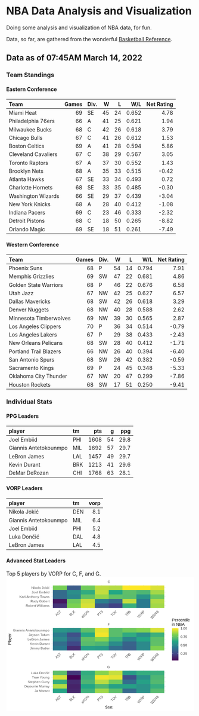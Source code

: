 # NBA Data Analysis and Visualization

Doing some analysis and visualization of NBA data, for fun.

Data, so far, are gathered from the wonderful [Basketball
Reference](https://www.basketball-reference.com/).

## Data as of 07:45AM March 14, 2022

### Team Standings

#### Eastern Conference

| Team                | Games | Div. |  W |  L |   W/L | Net Rating |
| :------------------ | ----: | :--- | -: | -: | ----: | ---------: |
| Miami Heat          |    69 | SE   | 45 | 24 | 0.652 |       4.78 |
| Philadelphia 76ers  |    66 | A    | 41 | 25 | 0.621 |       1.94 |
| Milwaukee Bucks     |    68 | C    | 42 | 26 | 0.618 |       3.79 |
| Chicago Bulls       |    67 | C    | 41 | 26 | 0.612 |       1.53 |
| Boston Celtics      |    69 | A    | 41 | 28 | 0.594 |       5.86 |
| Cleveland Cavaliers |    67 | C    | 38 | 29 | 0.567 |       3.05 |
| Toronto Raptors     |    67 | A    | 37 | 30 | 0.552 |       1.43 |
| Brooklyn Nets       |    68 | A    | 35 | 33 | 0.515 |     \-0.42 |
| Atlanta Hawks       |    67 | SE   | 33 | 34 | 0.493 |       0.72 |
| Charlotte Hornets   |    68 | SE   | 33 | 35 | 0.485 |     \-0.30 |
| Washington Wizards  |    66 | SE   | 29 | 37 | 0.439 |     \-3.04 |
| New York Knicks     |    68 | A    | 28 | 40 | 0.412 |     \-1.08 |
| Indiana Pacers      |    69 | C    | 23 | 46 | 0.333 |     \-2.32 |
| Detroit Pistons     |    68 | C    | 18 | 50 | 0.265 |     \-8.82 |
| Orlando Magic       |    69 | SE   | 18 | 51 | 0.261 |     \-7.49 |

#### Western Conference

| Team                   | Games | Div. |  W |  L |   W/L | Net Rating |
| :--------------------- | ----: | :--- | -: | -: | ----: | ---------: |
| Phoenix Suns           |    68 | P    | 54 | 14 | 0.794 |       7.91 |
| Memphis Grizzlies      |    69 | SW   | 47 | 22 | 0.681 |       4.86 |
| Golden State Warriors  |    68 | P    | 46 | 22 | 0.676 |       6.58 |
| Utah Jazz              |    67 | NW   | 42 | 25 | 0.627 |       6.57 |
| Dallas Mavericks       |    68 | SW   | 42 | 26 | 0.618 |       3.29 |
| Denver Nuggets         |    68 | NW   | 40 | 28 | 0.588 |       2.62 |
| Minnesota Timberwolves |    69 | NW   | 39 | 30 | 0.565 |       2.87 |
| Los Angeles Clippers   |    70 | P    | 36 | 34 | 0.514 |     \-0.79 |
| Los Angeles Lakers     |    67 | P    | 29 | 38 | 0.433 |     \-2.43 |
| New Orleans Pelicans   |    68 | SW   | 28 | 40 | 0.412 |     \-1.71 |
| Portland Trail Blazers |    66 | NW   | 26 | 40 | 0.394 |     \-6.40 |
| San Antonio Spurs      |    68 | SW   | 26 | 42 | 0.382 |     \-0.59 |
| Sacramento Kings       |    69 | P    | 24 | 45 | 0.348 |     \-5.33 |
| Oklahoma City Thunder  |    67 | NW   | 20 | 47 | 0.299 |     \-7.86 |
| Houston Rockets        |    68 | SW   | 17 | 51 | 0.250 |     \-9.41 |

### Individual Stats

#### PPG Leaders

| player                | tm  |  pts |  g |  ppg |
| :-------------------- | :-- | ---: | -: | ---: |
| Joel Embiid           | PHI | 1608 | 54 | 29.8 |
| Giannis Antetokounmpo | MIL | 1692 | 57 | 29.7 |
| LeBron James          | LAL | 1457 | 49 | 29.7 |
| Kevin Durant          | BRK | 1213 | 41 | 29.6 |
| DeMar DeRozan         | CHI | 1768 | 63 | 28.1 |

#### VORP Leaders

| player                | tm  | vorp |
| :-------------------- | :-- | ---: |
| Nikola Jokić          | DEN |  8.1 |
| Giannis Antetokounmpo | MIL |  6.4 |
| Joel Embiid           | PHI |  5.2 |
| Luka Dončić           | DAL |  4.8 |
| LeBron James          | LAL |  4.5 |

#### Advanced Stat Leaders

Top 5 players by VORP for C, F, and G.
![](README_files/figure-gfm/README-unnamed-chunk-7-1.png)<!-- -->
